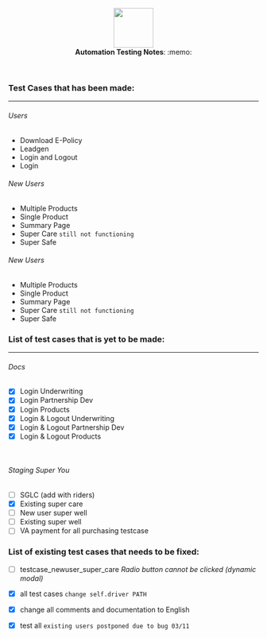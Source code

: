 <p align="center">
  <img src="https://i.ibb.co/djnLFxG/ux-design.png" height="80" /><br/>
  <span><b>Automation Testing Notes</b>: :memo:</span><br/>
</p>

<br/>

### Test Cases that has been made:
---
###### Users
- Download E-Policy
- Leadgen
- Login and Logout
- Login

###### New Users
- Multiple Products
- Single Product
- Summary Page
- Super Care `still not functioning`
- Super Safe

###### New Users
- Multiple Products
- Single Product
- Summary Page
- Super Care `still not functioning`
- Super Safe

### List of test cases that is yet to be made:
---
###### Docs
- [x] Login Underwriting
- [x] Login Partnership Dev
- [x] Login Products
- [x] Login & Logout Underwriting
- [x] Login & Logout Partnership Dev
- [x] Login & Logout Products

<br/>

###### Staging Super You
- [ ] SGLC (add with riders)
- [x] Existing super care
- [ ] New user super well
- [ ] Existing super well
- [ ] VA payment for all purchasing testcase

### List of existing test cases that needs to be fixed:

- [ ] testcase_newuser_super_care 
_Radio button cannot be clicked (dynamic modal)_
- [x] all test cases `change self.driver PATH`
- [x] change all comments and documentation to English
- [x] test all `existing users postponed due to bug 03/11`

